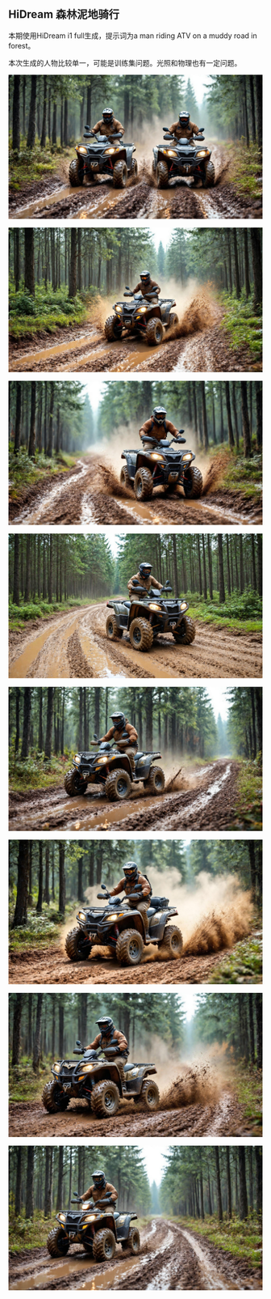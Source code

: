## HiDream 森林泥地骑行

本期使用HiDream i1 full生成，提示词为a man riding ATV on a muddy road in forest。

本次生成的人物比较单一，可能是训练集问题。光照和物理也有一定问题。

![ComfyUI_00001_.jpg](https://github.com/Willian7004/media-blog/blob/main/files/202505/2025051001/ComfyUI_00001_.jpg?raw=true)

![ComfyUI_00002_.jpg](https://github.com/Willian7004/media-blog/blob/main/files/202505/2025051001/ComfyUI_00002_.jpg?raw=true)

![ComfyUI_00003_.jpg](https://github.com/Willian7004/media-blog/blob/main/files/202505/2025051001/ComfyUI_00003_.jpg?raw=true)

![ComfyUI_00004_.jpg](https://github.com/Willian7004/media-blog/blob/main/files/202505/2025051001/ComfyUI_00004_.jpg?raw=true)

![ComfyUI_00006_.jpg](https://github.com/Willian7004/media-blog/blob/main/files/202505/2025051001/ComfyUI_00006_.jpg?raw=true)

![ComfyUI_00008_.jpg](https://github.com/Willian7004/media-blog/blob/main/files/202505/2025051001/ComfyUI_00008_.jpg?raw=true)

![ComfyUI_00009_.jpg](https://github.com/Willian7004/media-blog/blob/main/files/202505/2025051001/ComfyUI_00009_.jpg?raw=true)

![ComfyUI_00010_.jpg](https://github.com/Willian7004/media-blog/blob/main/files/202505/2025051001/ComfyUI_00010_.jpg?raw=true)